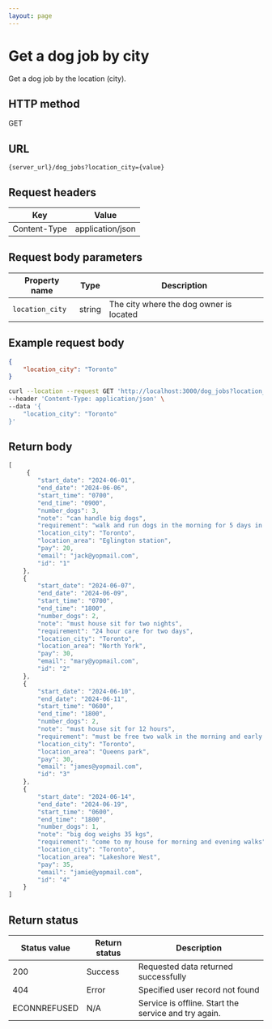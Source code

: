 ```yaml
---
layout: page
---
```


# Get a dog job by city

Get a dog job by the location (city).

## HTTP method

GET

## URL

```shell
{server_url}/dog_jobs?location_city={value}
```

## Request headers

| Key | Value |
|---|---|
| Content-Type | application/json |

## Request body parameters

| Property name | Type | Description |
| ------------- | ----------- | ----------- |
| `location_city` | string | The city where the dog owner is located |

## Example request body

```json
{
    "location_city": "Toronto"
}
```

```bash
curl --location --request GET 'http://localhost:3000/dog_jobs?location_city=Toronto' \
--header 'Content-Type: application/json' \
--data '{
    "location_city": "Toronto"
}'
```

## Return body

```js
[
     {
        "start_date": "2024-06-01",
        "end_date": "2024-06-06",
        "start_time": "0700",
        "end_time": "0900",
        "number_dogs": 3,
        "note": "can handle big dogs",
        "requirement": "walk and run dogs in the morning for 5 days in a row",
        "location_city": "Toronto",
        "location_area": "Eglington station",
        "pay": 20,
        "email": "jack@yopmail.com",
        "id": "1"
    },
    {
        "start_date": "2024-06-07",
        "end_date": "2024-06-09",
        "start_time": "0700",
        "end_time": "1800",
        "number_dogs": 2,
        "note": "must house sit for two nights",
        "requirement": "24 hour care for two days",
        "location_city": "Toronto",
        "location_area": "North York",
        "pay": 30,
        "email": "mary@yopmail.com",
        "id": "2"
    },
    {
        "start_date": "2024-06-10",
        "end_date": "2024-06-11",
        "start_time": "0600",
        "end_time": "1800",
        "number_dogs": 2,
        "note": "must house sit for 12 hours",
        "requirement": "must be free two walk in the morning and early evening",
        "location_city": "Toronto",
        "location_area": "Queens park",
        "pay": 30,
        "email": "james@yopmail.com",
        "id": "3"
    },
    {
        "start_date": "2024-06-14",
        "end_date": "2024-06-19",
        "start_time": "0600",
        "end_time": "1800",
        "number_dogs": 1,
        "note": "big dog weighs 35 kgs",
        "requirement": "come to my house for morning and evening walks",
        "location_city": "Toronto",
        "location_area": "Lakeshore West",
        "pay": 35,
        "email": "jamie@yopmail.com",
        "id": "4"
    }
]
```

## Return status

| Status value | Return status | Description |
| ------------- | ----------- | ----------- |
| 200 | Success | Requested data returned successfully |
| 404 | Error | Specified user record not found |
| ECONNREFUSED | N/A | Service is offline. Start the service and try again. |